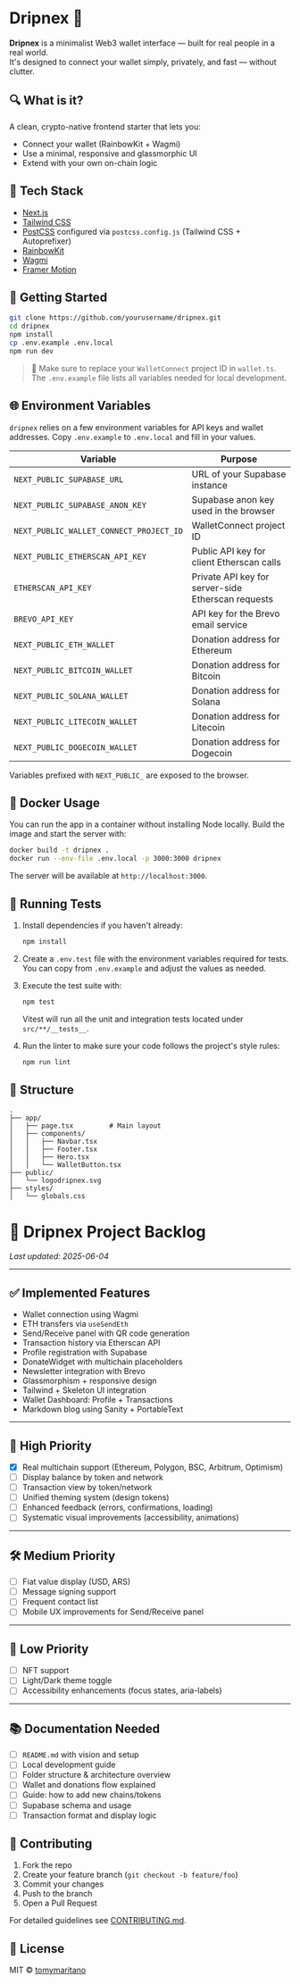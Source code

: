 # Dripnex 🧬

**Dripnex** is a minimalist Web3 wallet interface — built for real people in a real world.  
It's designed to connect your wallet simply, privately, and fast — without clutter.

## 🔍 What is it?

A clean, crypto-native frontend starter that lets you:
- Connect your wallet (RainbowKit + Wagmi)
- Use a minimal, responsive and glassmorphic UI
- Extend with your own on-chain logic

## 🧱 Tech Stack

- [Next.js](https://nextjs.org/)
- [Tailwind CSS](https://tailwindcss.com/)
- [PostCSS](https://postcss.org/) configured via `postcss.config.js` (Tailwind CSS + Autoprefixer)
- [RainbowKit](https://rainbowkit.com/)
- [Wagmi](https://wagmi.sh/)
- [Framer Motion](https://www.framer.com/motion/)

## 🚀 Getting Started

```bash
git clone https://github.com/yourusername/dripnex.git
cd dripnex
npm install
cp .env.example .env.local
npm run dev
```

> 📝 Make sure to replace your `WalletConnect` project ID in `wallet.ts`.
> The `.env.example` file lists all variables needed for local development.

## 🌐 Environment Variables

`dripnex` relies on a few environment variables for API keys and wallet
addresses. Copy `.env.example` to `.env.local` and fill in your values.

| Variable | Purpose |
| --- | --- |
| `NEXT_PUBLIC_SUPABASE_URL` | URL of your Supabase instance |
| `NEXT_PUBLIC_SUPABASE_ANON_KEY` | Supabase anon key used in the browser |
| `NEXT_PUBLIC_WALLET_CONNECT_PROJECT_ID` | WalletConnect project ID |
| `NEXT_PUBLIC_ETHERSCAN_API_KEY` | Public API key for client Etherscan calls |
| `ETHERSCAN_API_KEY` | Private API key for server-side Etherscan requests |
| `BREVO_API_KEY` | API key for the Brevo email service |
| `NEXT_PUBLIC_ETH_WALLET` | Donation address for Ethereum |
| `NEXT_PUBLIC_BITCOIN_WALLET` | Donation address for Bitcoin |
| `NEXT_PUBLIC_SOLANA_WALLET` | Donation address for Solana |
| `NEXT_PUBLIC_LITECOIN_WALLET` | Donation address for Litecoin |
| `NEXT_PUBLIC_DOGECOIN_WALLET` | Donation address for Dogecoin |

Variables prefixed with `NEXT_PUBLIC_` are exposed to the browser.

## 🐳 Docker Usage

You can run the app in a container without installing Node locally. Build the
image and start the server with:

```bash
docker build -t dripnex .
docker run --env-file .env.local -p 3000:3000 dripnex
```

The server will be available at `http://localhost:3000`.

## 🧪 Running Tests

1. Install dependencies if you haven't already:

   ```bash
   npm install
   ```

2. Create a `.env.test` file with the environment variables required for tests. You can copy from `.env.example` and adjust the values as needed.

3. Execute the test suite with:

   ```bash
   npm test
   ```

   Vitest will run all the unit and integration tests located under `src/**/__tests__`.

4. Run the linter to make sure your code follows the project's style rules:

   ```bash
   npm run lint
   ```

## 📁 Structure

```
.
├── app/
│   ├── page.tsx         # Main layout
│   ├── components/
│   │   ├── Navbar.tsx
│   │   ├── Footer.tsx
│   │   ├── Hero.tsx
│   │   └── WalletButton.tsx
├── public/
│   └── logodripnex.svg
├── styles/
│   └── globals.css
```
# 🧠 Dripnex Project Backlog

_Last updated: 2025-06-04_

---

## ✅ Implemented Features
- Wallet connection using Wagmi
- ETH transfers via `useSendEth`
- Send/Receive panel with QR code generation
- Transaction history via Etherscan API
- Profile registration with Supabase
- DonateWidget with multichain placeholders
- Newsletter integration with Brevo
- Glassmorphism + responsive design
- Tailwind + Skeleton UI integration
- Wallet Dashboard: Profile + Transactions
- Markdown blog using Sanity + PortableText

---

## 🔧 High Priority
- [x] Real multichain support (Ethereum, Polygon, BSC, Arbitrum, Optimism)
- [ ] Display balance by token and network
- [ ] Transaction view by token/network
- [ ] Unified theming system (design tokens)
- [ ] Enhanced feedback (errors, confirmations, loading)
- [ ] Systematic visual improvements (accessibility, animations)

---

## 🛠️ Medium Priority
- [ ] Fiat value display (USD, ARS)
- [ ] Message signing support
- [ ] Frequent contact list
- [ ] Mobile UX improvements for Send/Receive panel

---

## 🔮 Low Priority
- [ ] NFT support
- [ ] Light/Dark theme toggle
- [ ] Accessibility enhancements (focus states, aria-labels)

---

## 📚 Documentation Needed
- [ ] `README.md` with vision and setup
- [ ] Local development guide
- [ ] Folder structure & architecture overview
- [ ] Wallet and donations flow explained
- [ ] Guide: how to add new chains/tokens
- [ ] Supabase schema and usage
- [ ] Transaction format and display logic

## 🤝 Contributing

1. Fork the repo
2. Create your feature branch (`git checkout -b feature/foo`)
3. Commit your changes
4. Push to the branch
5. Open a Pull Request

For detailed guidelines see [CONTRIBUTING.md](CONTRIBUTING.md).

## 🧠 License

MIT © [tomymaritano](https://github.com/tomymaritano)
